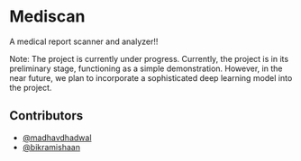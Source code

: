 # Mediscan
A medical report scanner and analyzer!!

Note: The project is currently under progress. Currently, the project is in its preliminary stage, functioning as a simple demonstration. However, in the near future, we plan to incorporate a sophisticated deep learning model into the project.

## Contributors
- [@madhavdhadwal](https://github.com/madhavdhadwal)
- [@bikramishaan](https://github.com/bikramishaan)
